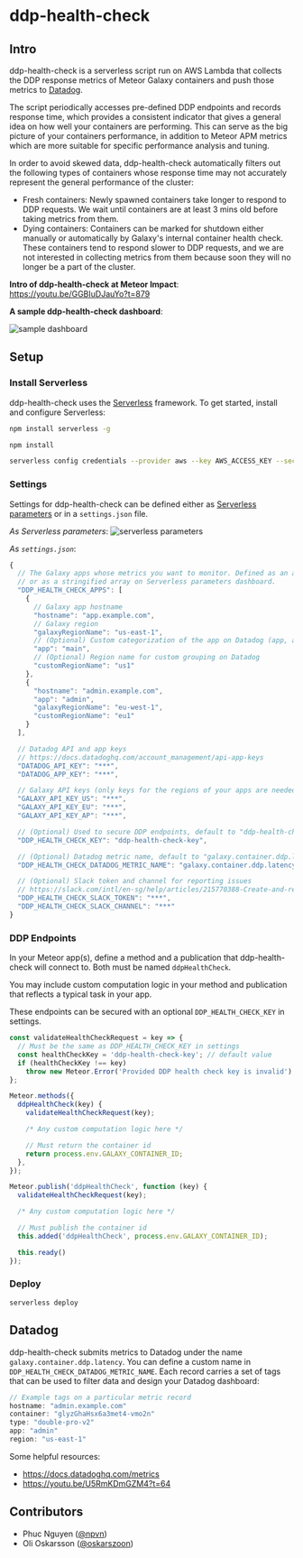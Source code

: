 # ddp-health-check

## Intro

ddp-health-check is a serverless script run on AWS Lambda that collects the DDP response
metrics of Meteor Galaxy containers and push those metrics to [Datadog](https://www.datadoghq.com).

The script periodically accesses pre-defined DDP endpoints and records response time,
which provides a consistent indicator that gives a general idea on how well your
containers are performing. This can serve as the big picture of your containers performance,
in addition to Meteor APM metrics which are more suitable for specific performance analysis
and tuning.

In order to avoid skewed data, ddp-health-check automatically filters out the following types
of containers whose response time may not accurately represent the general performance of
the cluster:
  - Fresh containers: Newly spawned containers take longer to respond to DDP requests.
    We wait until containers are at least 3 mins old before taking metrics from them.
  - Dying containers: Containers can be marked for shutdown either manually or automatically
    by Galaxy's internal container health check. These containers tend to respond slower to
    DDP requests, and we are not interested in collecting metrics from them because soon they
    will no longer be a part of the cluster.

**Intro of ddp-health-check at Meteor Impact**: https://youtu.be/GGBIuDJauYo?t=879

**A sample ddp-health-check dashboard**:

![sample dashboard](https://i.imgur.com/7AwIfSl.png)

## Setup

### Install Serverless

ddp-health-check uses the [Serverless](https://www.serverless.com) framework. To get started,
install and configure Serverless:

```bash
npm install serverless -g

npm install

serverless config credentials --provider aws --key AWS_ACCESS_KEY --secret AWS_SECRET_KEY
```

### Settings

Settings for ddp-health-check can be defined either as 
[Serverless parameters](https://www.serverless.com/framework/docs/guides/parameters) or in a `settings.json`
file.

*As Serverless parameters*:
![serverless parameters](https://i.imgur.com/uf5AjX0.png)

*As `settings.json`*:
```js
{
  // The Galaxy apps whose metrics you want to monitor. Defined as an array in settings.json,
  // or as a stringified array on Serverless parameters dashboard.
  "DDP_HEALTH_CHECK_APPS": [
    {
      // Galaxy app hostname
      "hostname": "app.example.com",
      // Galaxy region
      "galaxyRegionName": "us-east-1",
      // (Optional) Custom categorization of the app on Datadog (app, admin, jobs,...)
      "app": "main",
      // (Optional) Region name for custom grouping on Datadog
      "customRegionName": "us1"
    },
    {
      "hostname": "admin.example.com",
      "app": "admin",
      "galaxyRegionName": "eu-west-1",
      "customRegionName": "eu1"
    }
  ],  

  // Datadog API and app keys
  // https://docs.datadoghq.com/account_management/api-app-keys
  "DATADOG_API_KEY": "***",
  "DATADOG_APP_KEY": "***",  

  // Galaxy API keys (only keys for the regions of your apps are needed)
  "GALAXY_API_KEY_US": "***",
  "GALAXY_API_KEY_EU": "***",
  "GALAXY_API_KEY_AP": "***",  

  // (Optional) Used to secure DDP endpoints, default to "ddp-health-check-key"
  "DDP_HEALTH_CHECK_KEY": "ddp-health-check-key",

  // (Optional) Datadog metric name, default to "galaxy.container.ddp.latency"
  "DDP_HEALTH_CHECK_DATADOG_METRIC_NAME": "galaxy.container.ddp.latency",

  // (Optional) Slack token and channel for reporting issues
  // https://slack.com/intl/en-sg/help/articles/215770388-Create-and-regenerate-API-tokens
  "DDP_HEALTH_CHECK_SLACK_TOKEN": "***",
  "DDP_HEALTH_CHECK_SLACK_CHANNEL": "***"
}
```

### DDP Endpoints

In your Meteor app(s), define a method and a publication that ddp-health-check will connect to.
Both must be named `ddpHealthCheck`.

You may include custom computation logic in your method and publication that reflects a typical
task in your app.

These endpoints can be secured with an optional `DDP_HEALTH_CHECK_KEY` in settings.

```js
const validateHealthCheckRequest = key => {
  // Must be the same as DDP_HEALTH_CHECK_KEY in settings
  const healthCheckKey = 'ddp-health-check-key'; // default value
  if (healthCheckKey !== key)
    throw new Meteor.Error('Provided DDP health check key is invalid');
};

Meteor.methods({
  ddpHealthCheck(key) {
    validateHealthCheckRequest(key);

    /* Any custom computation logic here */

    // Must return the container id
    return process.env.GALAXY_CONTAINER_ID;
  },
});

Meteor.publish('ddpHealthCheck', function (key) {
  validateHealthCheckRequest(key);

  /* Any custom computation logic here */

  // Must publish the container id
  this.added('ddpHealthCheck', process.env.GALAXY_CONTAINER_ID);  

  this.ready()
});
```

### Deploy

`serverless deploy`

## Datadog

ddp-health-check submits metrics to Datadog under the name `galaxy.container.ddp.latency`.
You can define a custom name in `DDP_HEALTH_CHECK_DATADOG_METRIC_NAME`. Each record carries
a set of tags that can be used to filter data and design your Datadog dashboard:

```js
// Example tags on a particular metric record
hostname: "admin.example.com"
container: "glyzGhaHsx6a3met4-vmo2n"
type: "double-pro-v2"
app: "admin"
region: "us-east-1"
```

Some helpful resources:
- https://docs.datadoghq.com/metrics
- https://youtu.be/U5RmKDmGZM4?t=64

## Contributors

- Phuc Nguyen ([@npvn](https://github.com/npvn))
- Oli Oskarsson ([@oskarszoon](https://github.com/oskarszoon))